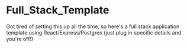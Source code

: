 # Full_Stack_Template
Got tired of setting this up all the time, so here's a full stack application template using React/Express/Postgres (just plug in specific details and you're off!)
